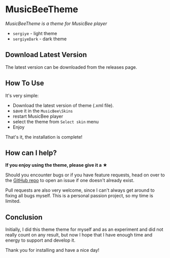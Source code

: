 [repo]: https://github.com/sergiye/MusicBeeTheme

# MusicBeeTheme

*MusicBeeTheme is a theme for MusicBee player*
- `sergiye` - light theme
- `sergiyeDark` - dark theme

## Download Latest Version
The latest version can be downloaded from the releases page.

## How To Use
It's very simple:
 - Download the latest version of theme (.xml file).
 - save it in the `MusicBee\Skins` 
 - restart MusicBee player
 - select the theme from `Select skin` menu
 - Enjoy

That's it, the installation is complete!

## How can I help?
**If you enjoy using the theme, please give it a ★**

Should you encounter bugs or if you have feature requests, head on over to the [GitHub repo][repo] to open an issue if one doesn't already exist.

Pull requests are also very welcome, since I can't always get around to fixing all bugs myself. This is a personal passion project, so my time is limited.


## Conclusion
Initially, I did this theme theme for myself and as an experiment and did not really count on any result, but now I hope that I have enough time and energy to support and develop it.

Thank you for installing and have a nice day!
